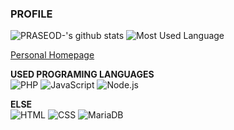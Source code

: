### PROFILE
![PRASEOD-'s github stats](https://github-readme-stats.vercel.app/api?username=aaei924&show_icons=true&count_private=true&theme=tokyonight)
![Most Used Language](https://github-readme-stats.vercel.app/api/top-langs/?username=aaei924&theme=tokyonight&layout=compact)

[Personal Homepage](https://prws.kr)

**USED PROGRAMING LANGUAGES**<br>
![PHP](https://img.shields.io/badge/PHP-777BB4?style=for-the-badge&logo=php&logoColor=fff)
![JavaScript](https://img.shields.io/badge/-javascript-c2ad07?style=for-the-badge&logo=javascript&logoColor=fff)
![Node.js](https://img.shields.io/badge/Node.JS-339933?style=for-the-badge&logo=node.js&logoColor=fff)

**ELSE**<br>
![HTML](https://img.shields.io/badge/HTML-E34F26?style=for-the-badge&logo=html5&logoColor=fff)
![CSS](https://img.shields.io/badge/CSS-1572B6?style=for-the-badge&logo=css3&logoColor=fff)
![MariaDB](https://img.shields.io/badge/MariaDB-003545?style=for-the-badge&logo=MariaDB&logoColor=fff)
